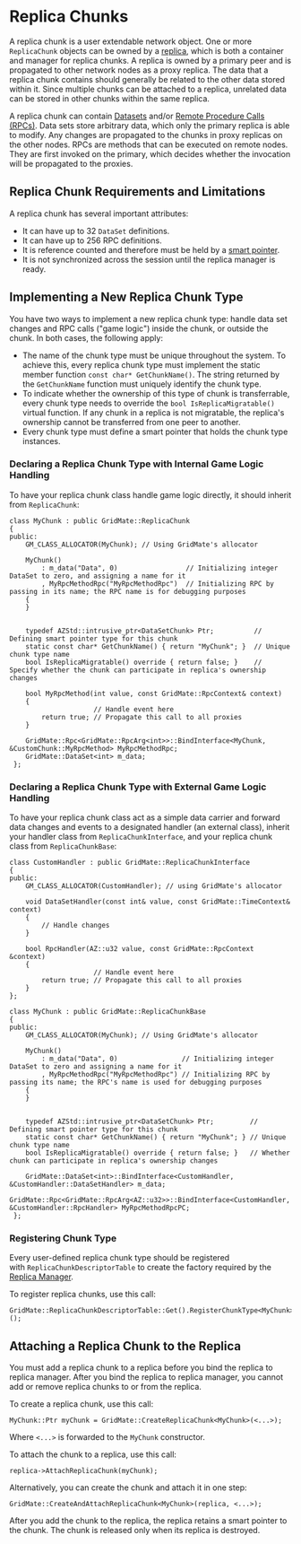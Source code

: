 # Replica Chunks<a name="network-replicas-chunks"></a>

 A replica chunk is a user extendable network object\. One or more `ReplicaChunk` objects can be owned by a [replica](network-replicas-replica.md), which is both a container and manager for replica chunks\. A replica is owned by a primary peer and is propagated to other network nodes as a proxy replica\. The data that a replica chunk contains should generally be related to the other data stored within it\. Since multiple chunks can be attached to a replica, unrelated data can be stored in other chunks within the same replica\. 

 A replica chunk can contain [Datasets](network-replicas-data-sets.md) and/or [Remote Procedure Calls \(RPCs\)](network-replicas-remote-procedure-calls.md)\. Data sets store arbitrary data, which only the primary replica is able to modify\. Any changes are propagated to the chunks in proxy replicas on the other nodes\. RPCs are methods that can be executed on remote nodes\. They are first invoked on the primary, which decides whether the invocation will be propagated to the proxies\. 

## Replica Chunk Requirements and Limitations<a name="network-replicas-chunks-limitations"></a>

A replica chunk has several important attributes:
+ It can have up to 32 `DataSet` definitions\.
+ It can have up to 256 RPC definitions\.
+ It is reference counted and therefore must be held by a [smart pointer](https://en.wikipedia.org/wiki/Smart_pointer)\.
+ It is not synchronized across the session until the replica manager is ready\.

## Implementing a New Replica Chunk Type<a name="network-replicas-chunks-new-type"></a>

You have two ways to implement a new replica chunk type: handle data set changes and RPC calls \("game logic"\) inside the chunk, or outside the chunk\. In both cases, the following apply:
+ The name of the chunk type must be unique throughout the system\. To achieve this, every replica chunk type must implement the static member function `const char* GetChunkName()`\. The string returned by the `GetChunkName` function must uniquely identify the chunk type\. 
+ To indicate whether the ownership of this type of chunk is transferrable, every chunk type needs to override the `bool IsReplicaMigratable()` virtual function\. If any chunk in a replica is not migratable, the replica's ownership cannot be transferred from one peer to another\. 
+  Every chunk type must define a smart pointer that holds the chunk type instances\.  

### Declaring a Replica Chunk Type with Internal Game Logic Handling<a name="network-replicas-chunks-new-type-logic-inside"></a>

To have your replica chunk class handle game logic directly, it should inherit from `ReplicaChunk`:

```
class MyChunk : public GridMate::ReplicaChunk
{
public:
    GM_CLASS_ALLOCATOR(MyChunk); // Using GridMate's allocator
 
    MyChunk() 
        : m_data("Data", 0)                 // Initializing integer DataSet to zero, and assigning a name for it
        , MyRpcMethodRpc("MyRpcMethodRpc")  // Initializing RPC by passing in its name; the RPC name is for debugging purposes
    {
    }
 
 
    typedef AZStd::intrusive_ptr<DataSetChunk> Ptr;          // Defining smart pointer type for this chunk
    static const char* GetChunkName() { return "MyChunk"; }  // Unique chunk type name
    bool IsReplicaMigratable() override { return false; }    // Specify whether the chunk can participate in replica's ownership changes
  
    bool MyRpcMethod(int value, const GridMate::RpcContext& context)
    {
                     // Handle event here
        return true; // Propagate this call to all proxies
    }
  
    GridMate::Rpc<GridMate::RpcArg<int>>::BindInterface<MyChunk, &CustomChunk::MyRpcMethod> MyRpcMethodRpc;
    GridMate::DataSet<int> m_data;
 };
```

### Declaring a Replica Chunk Type with External Game Logic Handling<a name="network-replicas-chunks-new-type-logic-outside"></a>

To have your replica chunk class act as a simple data carrier and forward data changes and events to a designated handler \(an external class\), inherit your handler class from `ReplicaChunkInterface`, and your replica chunk class from `ReplicaChunkBase`: 

```
class CustomHandler : public GridMate::ReplicaChunkInterface
{
public:
    GM_CLASS_ALLOCATOR(CustomHandler); // using GridMate's allocator
 
    void DataSetHandler(const int& value, const GridMate::TimeContext& context)
    {
        // Handle changes
    }
 
    bool RpcHandler(AZ::u32 value, const GridMate::RpcContext &context)
    {
                     // Handle event here
        return true; // Propagate this call to all proxies
    }
};
  
class MyChunk : public GridMate::ReplicaChunkBase
{
public:
    GM_CLASS_ALLOCATOR(MyChunk); // Using GridMate's allocator
 
    MyChunk()
        : m_data("Data", 0)                // Initializing integer DataSet to zero and assigning a name for it
        , MyRpcMethodRpc("MyRpcMethodRpc") // Initializing RPC by passing its name; the RPC's name is used for debugging purposes
    {
    }
 
 
    typedef AZStd::intrusive_ptr<DataSetChunk> Ptr;         // Defining smart pointer type for this chunk
    static const char* GetChunkName() { return "MyChunk"; } // Unique chunk type name
    bool IsReplicaMigratable() override { return false; }   // Whether chunk can participate in replica's ownership changes
 
    GridMate::DataSet<int>::BindInterface<CustomHandler, &CustomHandler::DataSetHandler> m_data;
    GridMate::Rpc<GridMate::RpcArg<AZ::u32>>::BindInterface<CustomHandler, &CustomHandler::RpcHandler> MyRpcMethodRpcPC;
 };
```

### Registering Chunk Type<a name="network-replicas-chunks-new-type-registering"></a>

 Every user\-defined replica chunk type should be registered with `ReplicaChunkDescriptorTable` to create the factory required by the [Replica Manager](network-replicas-replica-manager.md)\.

To register replica chunks, use this call: 

```
GridMate::ReplicaChunkDescriptorTable::Get().RegisterChunkType<MyChunk>();
```

## Attaching a Replica Chunk to the Replica<a name="network-replicas-chunks-attaching-to-replica"></a>

You must add a replica chunk to a replica before you bind the replica to replica manager\. After you bind the replica to replica manager, you cannot add or remove replica chunks to or from the replica\. 

To create a replica chunk, use this call: 

```
MyChunk::Ptr myChunk = GridMate::CreateReplicaChunk<MyChunk>(<...>);
```

Where `<...>` is forwarded to the `MyChunk` constructor\.

To attach the chunk to a replica, use this call:

```
replica->AttachReplicaChunk(myChunk);
```

Alternatively, you can create the chunk and attach it in one step:

```
GridMate::CreateAndAttachReplicaChunk<MyChunk>(replica, <...>);
```

After you add the chunk to the replica, the replica retains a smart pointer to the chunk\. The chunk is released only when its replica is destroyed\. 